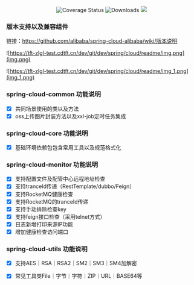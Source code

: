 <p align="center">
 <img src="https://img.shields.io/badge/Spring%20Cloud-2021-blue.svg" alt="Coverage Status">
 <img src="https://img.shields.io/badge/Spring%20Boot-2.7-blue.svg" alt="Downloads">
 <img src="https://img.shields.io/github/license/pig-mesh/pig"/>
</p>

### 版本支持以及兼容组件

链接：https://github.com/alibaba/spring-cloud-alibaba/wiki/版本说明

![https://tft-zlgl-test.cdtft.cn/dev/git/dev/spring/cloud/readme/img.png](img.png)

![https://tft-zlgl-test.cdtft.cn/dev/git/dev/spring/cloud/readme/img_1.png](img_1.png)

### spring-cloud-common 功能说明

- [x] 共同场景使用的类以及方法
- [x] oss上传图片封装方法以及xxl-job定时任务集成

### spring-cloud-core 功能说明

- [x] 基础环境依赖包包含常用工具以及规范格式化

### spring-cloud-monitor 功能说明

- [x] 支持配置文件及配管中心远程地址检查
- [x] 支持tranceId传递（RestTemplate/dubbo/Feign）
- [x] 支持RocketMQ健康检查
- [x] 支持RocketMQ的tranceId传递
- [x] 支持手动排除检查key
- [x] 支持feign接口检查（采用telnet方式）
- [x] 日志新增打印来源IP功能
- [x] 增加健康检查访问端口

### spring-cloud-utils 功能说明

- [x] 支持AES｜RSA｜RSA2｜SM2｜SM3｜SM4加解密
- [x] 常见工具类File｜字节｜字符｜ZIP｜URL｜BASE64等


